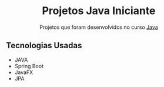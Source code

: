 <h1 align="center">Projetos Java Iniciante</h1>

<p align="center">Projetos que foram desenvolvidos no curso <a href="https://www.udemy.com/course/fundamentos-de-programacao-com-java/" target="_blank">Java</a></p>

<h2>Tecnologias Usadas</h2>
<ul>
    <li>JAVA</li>
    <li>Spring Boot</li>
    <li>JavaFX</li>
    <li>JPA</li>
</ul>
